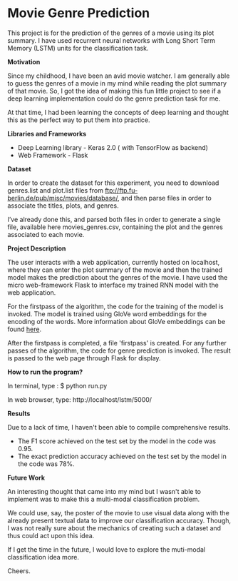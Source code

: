 # Movie Genre Prediction

This project is for the prediction of the genres of a movie using its plot summary. I have used recurrent neural networks with Long Short Term Memory (LSTM) units for the classification task.

<b>Motivation</b>

Since my childhood, I have been an avid movie watcher. I am generally able to guess the genres of a movie in my mind while reading the plot summary of that movie. So, I got the idea of making this fun little project to see if a deep learning implementation could do the genre prediction task for me.   

At that time, I had been learning the concepts of deep learning and thought this as the perfect way to put them into practice.

<b>Libraries and Frameworks</b>

- Deep Learning library - Keras 2.0 ( with TensorFlow as backend)
- Web Framework - Flask

<b>Dataset</b>

In order to create the dataset for this experiment, you need to download genres.list and plot.list files from ftp://ftp.fu-berlin.de/pub/misc/movies/database/, and then parse files in order to associate the titles, plots, and genres.

I’ve already done this, and parsed both files in order to generate a single file, available here movies_genres.csv, containing the plot and the genres associated to each movie.

<b>Project Description</b>
 
 The user interacts with a web application, currently hosted on localhost, where they can enter the plot summary of the movie and then the trained model makes the prediction about the genres of the movie. I have used the micro web-framework Flask to interface my trained RNN model with the web application.
 
 For the firstpass of the algorithm, the code for the training of the model is invoked. The model is trained using GloVe word embeddings for the encoding of the words. More information about GloVe embeddings can be found <a href = https://nlp.stanford.edu/projects/glove/> here</a>. 

After the firstpass is completed, a file 'firstpass' is created. For any further passes of the algorithm, the code for genre prediction is invoked. The result is passed to the web page through Flask for display.

<b>How to run the program?</b>

In terminal, type : $ python run.py

In web browser, type: http://localhost/lstm/5000/

<b>Results</b>

Due to a lack of time, I haven't been able to compile comprehensive results. 

- The F1 score achieved on the test set by the model in the code was 0.95.
- The exact prediction accuracy achieved on the test set by the model in the code was 78%. 

<b>Future Work</b>

An interesting thought that came into my mind but I wasn't able to implement was to make this a multi-modal classification problem.

We could use, say, the poster of the movie to use visual data along with the already present textual data to improve our classification accuracy. Though, I was not really sure about the mechanics of creating such a dataset and thus could act upon this idea.

If I get the time in the future, I would love to explore the muti-modal classification idea more.

Cheers.
